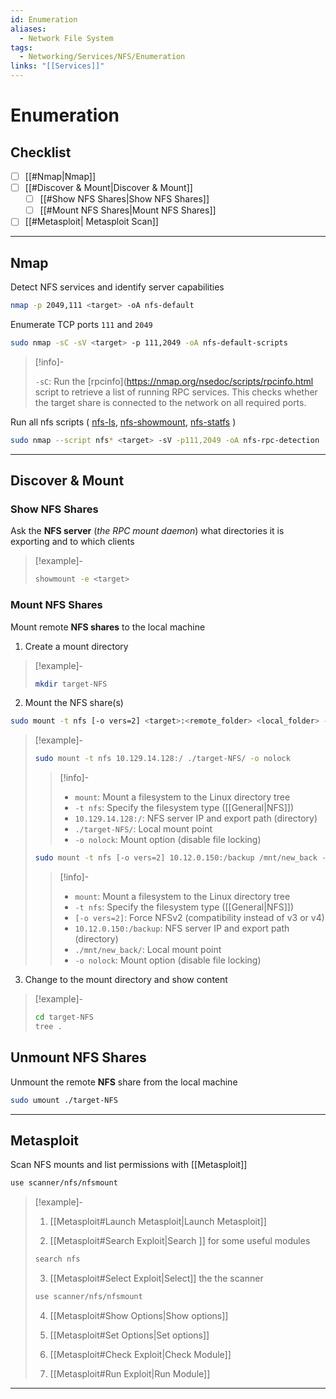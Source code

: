 ```yaml
---
id: Enumeration
aliases:
  - Network File System
tags:
  - Networking/Services/NFS/Enumeration
links: "[[Services]]"
---
```


# Enumeration

<!-- Checklist {{{-->
## Checklist

- [ ] [[#Nmap|Nmap]]
- [ ] [[#Discover & Mount|Discover & Mount]]
    - [ ] [[#Show NFS Shares|Show NFS Shares]]
    - [ ] [[#Mount NFS Shares|Mount NFS Shares]]
- [ ] [[#Metasploit| Metasploit Scan]]

___

<!-- }}} -->

<!-- Nmap {{{-->
## Nmap

Detect NFS services and identify server capabilities

```sh
nmap -p 2049,111 <target> -oA nfs-default
```

Enumerate TCP ports `111` and `2049`

```sh
sudo nmap -sC -sV <target> -p 111,2049 -oA nfs-default-scripts
```

<!-- Info {{{-->
> [!info]-
>
> `-sC`: Run the [rpcinfo](https://nmap.org/nsedoc/scripts/rpcinfo.html
> script to retrieve a list of running RPC services.
> This checks whether the target share is connected to the network on all required
> ports.
<!-- }}} -->

Run all nfs scripts (
[nfs-ls](https://nmap.org/nsedoc/scripts/nfs-ls.html),
[nfs-showmount](https://nmap.org/nsedoc/scripts/nfs-showmount.html),
[nfs-statfs](https://nmap.org/nsedoc/scripts/nfs-statfs.html)
)

```sh
sudo nmap --script nfs* <target> -sV -p111,2049 -oA nfs-rpc-detection
```

___

<!-- }}} -->

<!-- Discover & Mount {{{-->
## Discover & Mount

<!-- Show NFS Shares {{{-->
### Show NFS Shares

Ask the **NFS server** (*the RPC mount daemon*) what directories it is exporting
and to which clients

<!-- Example {{{-->
> [!example]-
>
> ```sh
> showmount -e <target>
> ```
<!-- }}} -->

<!-- }}} -->

<!-- Mount NFS Shares {{{-->
### Mount NFS Shares

Mount remote **NFS shares** to the local machine

1. Create a mount directory

<!-- Example {{{-->
> [!example]-
>
> ```sh
> mkdir target-NFS
> ```
<!-- }}} -->

2. Mount the NFS share(s)

```sh
sudo mount -t nfs [-o vers=2] <target>:<remote_folder> <local_folder> -o nolock
```

<!-- Example {{{-->
> [!example]-
>
> ```sh
> sudo mount -t nfs 10.129.14.128:/ ./target-NFS/ -o nolock
> ```
>
> > [!info]-
> >
> > - `mount`: Mount a filesystem to the Linux directory tree
> > - `-t nfs`: Specify the filesystem type ([[General|NFS]])
> > - `10.129.14.128:/`: NFS server IP and export path (directory)
> > - `./target-NFS/`: Local mount point
> > - `-o nolock`: Mount option (disable file locking)
>
> ```sh
> sudo mount -t nfs [-o vers=2] 10.12.0.150:/backup /mnt/new_back -o nolock
> ```
>
> > [!info]-
> >
> > - `mount`: Mount a filesystem to the Linux directory tree
> > - `-t nfs`: Specify the filesystem type ([[General|NFS]])
> > - `[-o vers=2]`: Force NFSv2 (compatibility instead of v3 or v4)
> > - `10.12.0.150:/backup`: NFS server IP and export path (directory)
> > - `./mnt/new_back/`: Local mount point
> > - `-o nolock`: Mount option (disable file locking)
<!-- }}} -->

3. Change to the mount directory and show content

<!-- Example {{{-->
> [!example]-
>
> ```sh
> cd target-NFS
> tree .
> ```
<!-- }}} -->

<!-- }}} -->

<!-- Unmount NFS Shares {{{-->
## Unmount NFS Shares

Unmount the remote **NFS** share from the local machine

```sh
sudo umount ./target-NFS
```

<!-- }}} -->

___

<!-- }}} -->

<!-- Metasploit {{{-->
## Metasploit

Scan NFS mounts and list permissions with [[Metasploit]]

```sh
use scanner/nfs/nfsmount
```

<!-- Example {{{-->
> [!example]-
>
> 1. [[Metasploit#Launch Metasploit|Launch Metasploit]]
>
> 2. [[Metasploit#Search Exploit|Search ]] for some useful modules
>
> ```sh
> search nfs
> ```
>
> 3. [[Metasploit#Select Exploit|Select]] the the scanner
>
> ```sh
> use scanner/nfs/nfsmount
> ```
>
> 4. [[Metasploit#Show Options|Show options]]
>
> 5. [[Metasploit#Set Options|Set options]]
>
> 6. [[Metasploit#Check Exploit|Check Module]]
>
> 7. [[Metasploit#Run Exploit|Run Module]]
<!-- }}} -->

___

<!-- }}} -->

